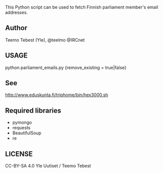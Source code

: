 This Python script can be used to fetch Finnish parliament member's email addresses.

## Author

Teemo Tebest (Yle), @teelmo @IRCnet

## USAGE

python parliament_emails.py {remove_existing = true|false}

## See

http://www.eduskunta.fi/triphome/bin/hex3000.sh

## Required libraries

- pymongo
- requests
- BeautifulSoup
- re

## LICENSE

CC-BY-SA 4.0 Yle Uutiset / Teemo Tebest